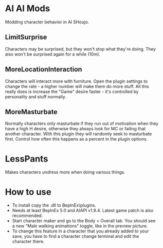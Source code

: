 # AI AI Mods

Modding character behavior in AI SHoujo.

## LimitSurprise

Characters may be surprised, but they won't stop what they're doing. They also won't be surprised again for a while (10m).

## MoreLocationInteraction

Characters will interact more with furniture. Open the plugin settings to change the rate - a higher number will make them do more stuff. All this really does is increase the "Game" desire faster - it's controlled by personality and stuff normally.

## MoreMasturbate

Normally characters only masturbate if they run out of motivation when they have a high H desire, otherwise they always look for MC or failing that another character.  With this plugin they will randomly seek to masturbate first.  Control how often this happens as a percent in the plugin options.

# LessPants

Makes characters undress more when doing various things.

# How to use
- To install copy the .dll to BepInEx\plugins.
- Needs at least BepInEx 5.0 and AIAPI v1.9.4. Latest game patch is also recommended.
- Start character maker and go to the Body > Overall tab. You should see a new "Male walking animations" toggle, like in the preview picture.
- To change this feature in a character that you already added to your save, you have to find a character change terminal and edit the character there.
